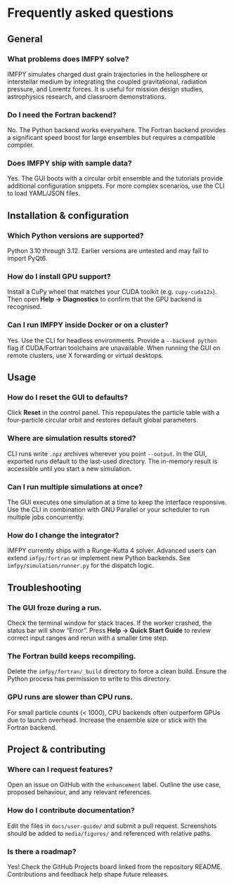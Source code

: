 # Frequently asked questions

## General

### What problems does IMFPY solve?
IMFPY simulates charged dust grain trajectories in the heliosphere or interstellar medium by integrating the coupled gravitational, radiation pressure, and Lorentz forces.  It is useful for mission design studies, astrophysics research, and classroom demonstrations.

### Do I need the Fortran backend?
No.  The Python backend works everywhere.  The Fortran backend provides a significant speed boost for large ensembles but requires a compatible compiler.

### Does IMFPY ship with sample data?
Yes.  The GUI boots with a circular orbit ensemble and the tutorials provide additional configuration snippets.  For more complex scenarios, use the CLI to load YAML/JSON files.

## Installation & configuration

### Which Python versions are supported?
Python 3.10 through 3.12.  Earlier versions are untested and may fail to import PyQt6.

### How do I install GPU support?
Install a CuPy wheel that matches your CUDA toolkit (e.g. `cupy-cuda12x`).  Then open **Help → Diagnostics** to confirm that the GPU backend is recognised.

### Can I run IMFPY inside Docker or on a cluster?
Yes.  Use the CLI for headless environments.  Provide a `--backend python` flag if CUDA/Fortran toolchains are unavailable.  When running the GUI on remote clusters, use X forwarding or virtual desktops.

## Usage

### How do I reset the GUI to defaults?
Click **Reset** in the control panel.  This repopulates the particle table with a four-particle circular orbit and restores default global parameters.

### Where are simulation results stored?
CLI runs write `.npz` archives wherever you point `--output`.  In the GUI, exported runs default to the last-used directory.  The in-memory result is accessible until you start a new simulation.

### Can I run multiple simulations at once?
The GUI executes one simulation at a time to keep the interface responsive.  Use the CLI in combination with GNU Parallel or your scheduler to run multiple jobs concurrently.

### How do I change the integrator?
IMFPY currently ships with a Runge-Kutta 4 solver.  Advanced users can extend `imfpy/fortran` or implement new Python backends.  See `imfpy/simulation/runner.py` for the dispatch logic.

## Troubleshooting

### The GUI froze during a run.
Check the terminal window for stack traces.  If the worker crashed, the status bar will show “Error”.  Press **Help → Quick Start Guide** to review correct input ranges and rerun with a smaller time step.

### The Fortran build keeps recompiling.
Delete the `imfpy/fortran/_build` directory to force a clean build.  Ensure the Python process has permission to write to this directory.

### GPU runs are slower than CPU runs.
For small particle counts (< 1000), CPU backends often outperform GPUs due to launch overhead.  Increase the ensemble size or stick with the Fortran backend.

## Project & contributing

### Where can I request features?
Open an issue on GitHub with the `enhancement` label.  Outline the use case, proposed behaviour, and any relevant references.

### How do I contribute documentation?
Edit the files in `docs/user-guide/` and submit a pull request.  Screenshots should be added to `media/figures/` and referenced with relative paths.

### Is there a roadmap?
Yes!  Check the GitHub Projects board linked from the repository README.  Contributions and feedback help shape future releases.
